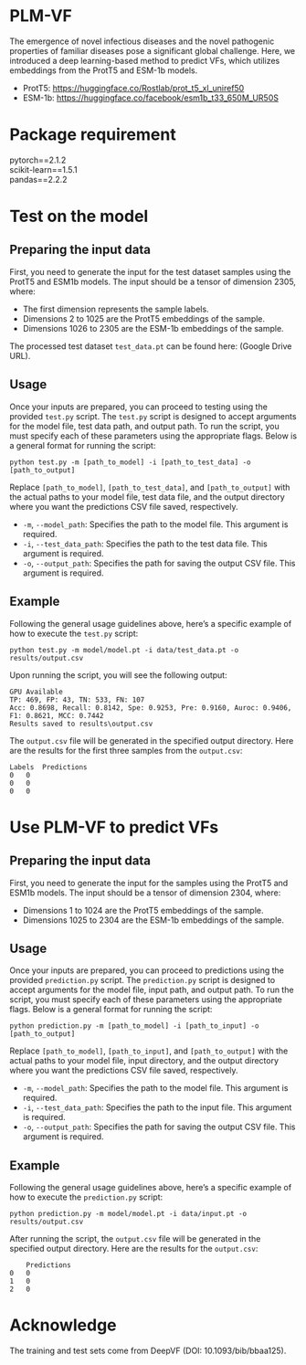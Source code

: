 # PLM-VF  
The emergence of novel infectious diseases and the novel pathogenic properties of familiar diseases pose a significant global challenge. Here, we introduced a deep learning-based method to predict VFs, which utilizes embeddings from the ProtT5 and ESM-1b models.  
* ProtT5: https://huggingface.co/Rostlab/prot_t5_xl_uniref50
* ESM-1b: https://huggingface.co/facebook/esm1b_t33_650M_UR50S
# Package requirement  
  pytorch==2.1.2  
  scikit-learn==1.5.1  
  pandas==2.2.2  
# Test on the model  
## Preparing the input data  
First, you need to generate the input for the test dataset samples using the ProtT5 and ESM1b models. The input should be a tensor of dimension 2305, where:  
* The first dimension represents the sample labels.
* Dimensions 2 to 1025 are the ProtT5 embeddings of the sample.
* Dimensions 1026 to 2305 are the ESM-1b embeddings of the sample.

The processed test dataset `test_data.pt` can be found here: (Google Drive URL).  
## Usage
Once your inputs are prepared, you can proceed to testing using the provided `test.py` script.
The `test.py` script is designed to accept arguments for the model file, test data path, and output path. To run the script, you must specify each of these parameters using the appropriate flags. Below is a general format for running the script:
```
python test.py -m [path_to_model] -i [path_to_test_data] -o [path_to_output]
```
Replace `[path_to_model]`, `[path_to_test_data]`, and `[path_to_output]` with the actual paths to your model file, test data file, and the output directory where you want the predictions CSV file saved, respectively.  
* `-m`, `--model_path`: Specifies the path to the model file. This argument is required.
* `-i`, `--test_data_path`: Specifies the path to the test data file. This argument is required.
* `-o`, `--output_path`: Specifies the path for saving the output CSV file. This argument is required.

## Example  
Following the general usage guidelines above, here’s a specific example of how to execute the `test.py` script: 
```
python test.py -m model/model.pt -i data/test_data.pt -o results/output.csv
```
Upon running the script, you will see the following output:
```
GPU Available  
TP: 469, FP: 43, TN: 533, FN: 107  
Acc: 0.8698, Recall: 0.8142, Spe: 0.9253, Pre: 0.9160, Auroc: 0.9406, F1: 0.8621, MCC: 0.7442  
Results saved to results\output.csv  
```
The `output.csv` file will be generated in the specified output directory. Here are the results for the first three samples from the `output.csv`:  
```
Labels	Predictions
0	0
0	0
0	0
```
# Use PLM-VF to predict VFs  
## Preparing the input data  
First, you need to generate the input for the samples using the ProtT5 and ESM1b models. The input should be a tensor of dimension 2304, where:  
* Dimensions 1 to 1024 are the ProtT5 embeddings of the sample.
* Dimensions 1025 to 2304 are the ESM-1b embeddings of the sample.

## Usage  
Once your inputs are prepared, you can proceed to predictions using the provided `prediction.py` script.
The `prediction.py` script is designed to accept arguments for the model file, input path, and output path. To run the script, you must specify each of these parameters using the appropriate flags. Below is a general format for running the script:
```
python prediction.py -m [path_to_model] -i [path_to_input] -o [path_to_output]
```
Replace `[path_to_model]`, `[path_to_input]`, and `[path_to_output]` with the actual paths to your model file, input directory, and the output directory where you want the predictions CSV file saved, respectively.  
* `-m`, `--model_path`: Specifies the path to the model file. This argument is required.
* `-i`, `--test_data_path`: Specifies the path to the input file. This argument is required.
* `-o`, `--output_path`: Specifies the path for saving the output CSV file. This argument is required.

## Example  
Following the general usage guidelines above, here’s a specific example of how to execute the `prediction.py` script: 
```
python prediction.py -m model/model.pt -i data/input.pt -o results/output.csv
```
After running the script, the `output.csv` file will be generated in the specified output directory. Here are the results for the `output.csv`:  
```
	Predictions
0	0
1	0
2	0
```
# Acknowledge  
The training and test sets come from DeepVF (DOI: 10.1093/bib/bbaa125).
